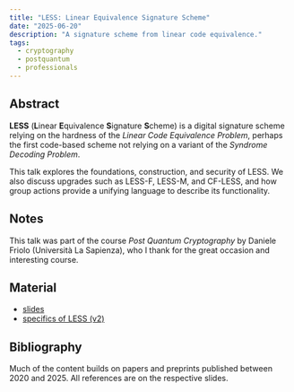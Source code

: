 ```yaml
---
title: "LESS: Linear Equivalence Signature Scheme"
date: "2025-06-20"
description: "A signature scheme from linear code equivalence."
tags:
  - cryptography
  - postquantum
  - professionals
---
```


## Abstract

**LESS** (**L**inear **E**quivalence **S**ignature **S**cheme) is a digital signature scheme relying on the hardness of the _Linear Code Equivalence Problem_, perhaps the first code-based scheme not relying on a variant of the _Syndrome Decoding Problem_.

This talk explores the foundations, construction, and security of LESS. We also discuss upgrades such as LESS-F, LESS-M, and CF-LESS, and how group actions provide a unifying language to describe its functionality.

## Notes

This talk was part of the course _Post Quantum Cryptography_ by Daniele Friolo (Università La Sapienza), who I thank for the great occasion and interesting course. 

## Material

- [slides](https://drive.google.com/file/d/19uwKkJLX3kQtApz-vGDA-znxEM37OM36/view)  
- [specifics of LESS (v2)](https://www.less-project.com/LESS-2025-02-07.pdf)  

## Bibliography

Much of the content builds on papers and preprints published between 2020 and 2025. All references are on the respective slides.

